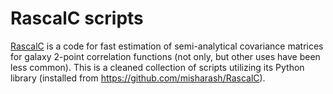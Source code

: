 # RascalC scripts
[RascalC](https://rascalc.readthedocs.io/en/latest/) is a code for fast estimation of semi-analytical covariance matrices for galaxy 2-point correlation functions (not only, but other uses have been less common).
This is a cleaned collection of scripts utilizing its Python library (installed from <https://github.com/misharash/RascalC>).

